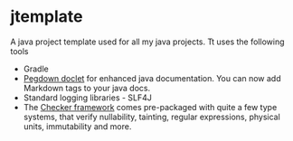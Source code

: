 jtemplate
=========

A java project template used for all my java projects. Tt uses the following tools

  * Gradle 
  * [Pegdown doclet](https://github.com/Abnaxos/pegdown-doclet) for enhanced java documentation. You can now add Markdown tags to your java docs.
  * Standard logging libraries - SLF4J
  * The [Checker framework](http://types.cs.washington.edu/checker-framework/) comes pre-packaged with quite a few type systems, that verify nullability, tainting, regular expressions, physical units, immutability and more.

